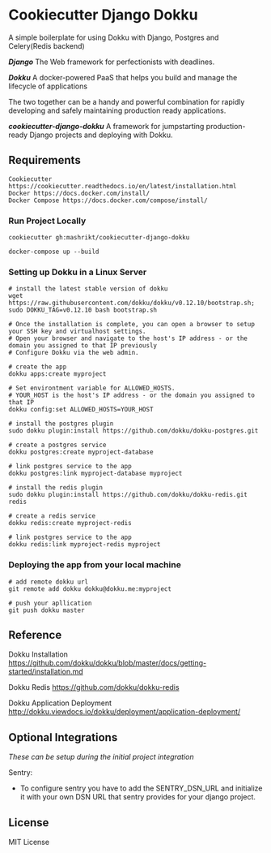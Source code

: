 # Cookiecutter Django Dokku
A simple boilerplate for using Dokku with Django, Postgres and Celery(Redis backend)


**_Django_** The Web framework for perfectionists with deadlines.

**_Dokku_** A docker-powered PaaS that helps you build and manage the lifecycle of applications

The two together can be a handy and powerful combination for rapidly developing and safely maintaining production ready applications.


**_cookiecutter-django-dokku_**
A framework for jumpstarting production-ready Django projects and deploying with Dokku.


## Requirements
```
Cookiecutter https://cookiecutter.readthedocs.io/en/latest/installation.html
Docker https://docs.docker.com/install/
Docker Compose https://docs.docker.com/compose/install/
```
    
    
### Run Project Locally
```
cookiecutter gh:mashrikt/cookiecutter-django-dokku

docker-compose up --build
```

### Setting up Dokku in a Linux Server
```
# install the latest stable version of dokku
wget https://raw.githubusercontent.com/dokku/dokku/v0.12.10/bootstrap.sh;
sudo DOKKU_TAG=v0.12.10 bash bootstrap.sh

# Once the installation is complete, you can open a browser to setup your SSH key and virtualhost settings. 
# Open your browser and navigate to the host's IP address - or the domain you assigned to that IP previously
# Configure Dokku via the web admin.

# create the app
dokku apps:create myproject

# Set environtment variable for ALLOWED_HOSTS. 
# YOUR_HOST is the host's IP address - or the domain you assigned to that IP
dokku config:set ALLOWED_HOSTS=YOUR_HOST

# install the postgres plugin
sudo dokku plugin:install https://github.com/dokku/dokku-postgres.git

# create a postgres service
dokku postgres:create myproject-database

# link postgres service to the app
dokku postgres:link myproject-database myproject

# install the redis plugin
sudo dokku plugin:install https://github.com/dokku/dokku-redis.git redis

# create a redis service
dokku redis:create myproject-redis

# link postgres service to the app
dokku redis:link myproject-redis myproject

```

### Deploying the app from your local machine
```
# add remote dokku url 
git remote add dokku dokku@dokku.me:myproject

# push your apllication 
git push dokku master
```

## Reference
Dokku Installation
https://github.com/dokku/dokku/blob/master/docs/getting-started/installation.md

Dokku Redis
https://github.com/dokku/dokku-redis

Dokku Application Deployment
http://dokku.viewdocs.io/dokku/deployment/application-deployment/


## Optional Integrations
*These can be setup during the initial project integration*

Sentry:

* To configure sentry you have to add the SENTRY_DSN_URL and 
initialize it with your own DSN URL that sentry provides for your django project.


## License

MIT License
